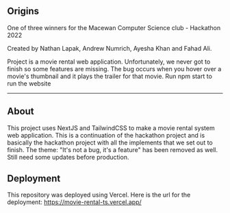 ## Origins
One of three winners for the Macewan Computer Science club - Hackathon 2022

Created by Nathan Lapak, Andrew Numrich, Ayesha Khan and Fahad Ali.

Project is a movie rental web application. Unfortunately, we never got to finish so some features are missing.
The bug occurs when you hover over a movie's thumbnail and it plays the trailer for that movie.
Run npm start to run the website

----------------------------------------------------------------------------------------------------------------------
## About
This project uses NextJS and TailwindCSS to make a movie rental system web application. This is a continuation of the hackathon project and is basically the hackathon project with all the implements that we set out to finish. The theme: "It's not a bug, it's a feature" has been removed as well.
Still need some updates before production.

## Deployment
This repository was deployed using Vercel. Here is the url for the deployment:
https://movie-rental-ts.vercel.app/
